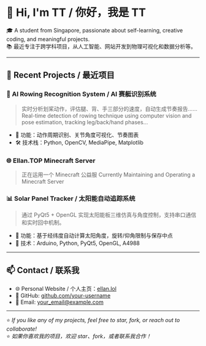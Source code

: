 # 👋 Hi, I'm TT / 你好，我是 TT

🎓 A student from Singapore, passionate about self-learning, creative coding, and meaningful projects.  
📚 最近专注于跨学科项目，从人工智能、网站开发到物理可视化和数据分析等。

---

## 🚧 Recent Projects / 最近项目

### 🔬 AI Rowing Recognition System / AI 赛艇识别系统
> 实时分析划桨动作，评估腿、背、手三部分的速度，自动生成节奏报告……
> Real-time detection of rowing technique using computer vision and pose estimation, tracking leg/back/hand phases...

- 🧠 功能：动作周期识别、关节角度可视化、节奏图表
- 🛠 技术栈：Python, OpenCV, MediaPipe, Matplotlib

### 🌐 Ellan.TOP Minecraft Server
> 正在运用一个 Minecraft 公益服
> Currently Maintaining and Operating a Minecraft Server

### 📊 Solar Panel Tracker / 太阳能自动追踪系统
> 通过 PyQt5 + OpenGL 实现太阳能板三维仿真与角度控制，支持串口通信和实时回中机制。

- 🔄 功能：基于经纬度自动计算太阳角度，旋转/仰角限制与保存中点
- 🔧 技术：Arduino, Python, PyQt5, OpenGL, A4988

---

## 📫 Contact / 联系我

- 🌐 Personal Website / 个人主页：[ellan.lol](http://ellan.lol)
- 🐙 GitHub: [github.com/your-username](https://github.com/your-username)
- 📧 Email: your_email@example.com

---

⭐️ *If you like any of my projects, feel free to star, fork, or reach out to collaborate!*  
⭐️ *如果你喜欢我的项目，欢迎 star、fork，或者联系我合作！*
